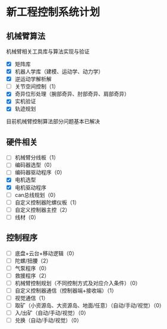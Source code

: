 # 新工程控制系统计划

## 机械臂算法

机械臂相关工具库与算法实现与验证

- [x] 矩阵库
- [x] 机器人学库（建模、运动学、动力学）
- [x] 逆运动学解析解
- [ ] 关节空间控制（1）
- [x] 奇异位形处理（腕部奇异、肘部奇异、肩部奇异）
- [x] 实机验证
- [x] 轨迹规划

目前机械臂控制算法部分问题基本已解决

## 硬件相关

- [ ] 机械臂分线板（1）
- [ ] 编码器选型（0）
- [ ] 编码器驱动程序（0）
- [x] 电机选型
- [x] 电机驱动程序
- [ ] can总线规划（0）
- [ ] 自定义控制器陀螺仪板（1）
- [ ] 自定义控制器主控（2）
- [ ] 线材（0）

## 控制程序

- [ ] 底盘+云台+移动逻辑（0）
- [ ] 陀螺/扭腰（2）
- [ ] 气泵程序（0）
- [ ] 救援程序（2）
- [ ] 机械臂控制规划（不同控制方式及对应介入条件）（0）
- [ ] 自定义控制器通信（控制器端+接收端）（1）
- [ ] 视觉通信（1）
- [ ] 取矿（小资源岛、大资源岛、地面/任意）（自动/手动/视觉）（0）
- [ ] 入/出矿（自动/手动/视觉）（0）
- [ ] 兑换（自动/手动/视觉）（0）
